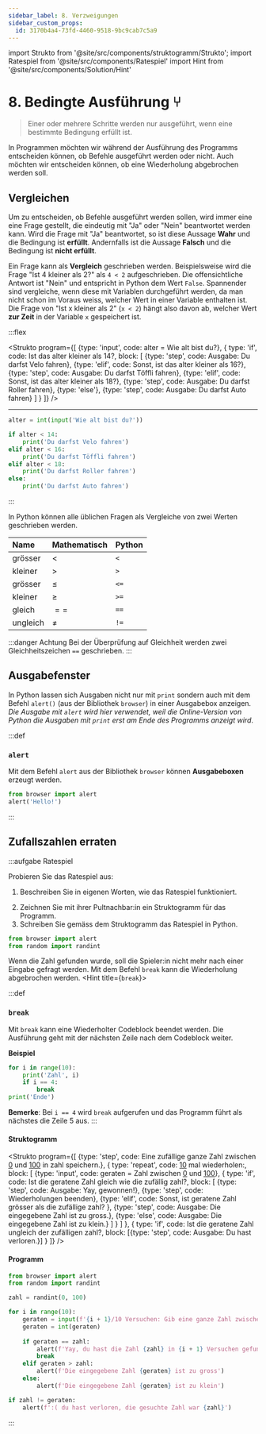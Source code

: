 ```yaml
---
sidebar_label: 8. Verzweigungen
sidebar_custom_props:
  id: 3170b4a4-73fd-4460-9518-9bc9cab7c5a9
---
```


import Strukto from '@site/src/components/struktogramm/Strukto';
import Ratespiel from '@site/src/components/Ratespiel'
import Hint from '@site/src/components/Solution/Hint'

# 8. Bedingte Ausführung ⑂

> Einer oder mehrere Schritte werden nur ausgeführt, wenn eine bestimmte Bedingung erfüllt ist.

In Programmen möchten wir während der Ausführung des Programms entscheiden können, ob Befehle ausgeführt werden oder nicht. Auch möchten wir entscheiden können, ob eine Wiederholung abgebrochen werden soll. 

## Vergleichen
Um zu entscheiden, ob Befehle ausgeführt werden sollen, wird immer eine eine Frage gestellt, die eindeutig mit "Ja" oder "Nein" beantwortet werden kann. Wird die Frage mit "Ja" beantwortet, so ist diese Aussage **Wahr** und die Bedingung ist **erfüllt**. Andernfalls ist die Aussage **Falsch** und die Bedingung ist **nicht erfüllt**.

Ein Frage kann als **Vergleich** geschrieben werden. Beispielsweise wird die Frage "Ist 4 kleiner als 2?" als `4 < 2` aufgeschrieben. Die offensichtliche Antwort ist "Nein" und entspricht in Python dem Wert `False`.
Spannender sind vergleiche, wenn diese mit Variablen durchgeführt werden, da man nicht schon im Voraus weiss, welcher Wert in einer Variable enthalten ist.
Die Frage von "Ist x kleiner als 2" (`x < 2`) hängt also davon ab, welcher Wert **zur Zeit** in der Variable `x` gespeichert ist.

:::flex

<Strukto program={[
    {type: 'input', code: <span><span className="var">alter</span> = Wie alt bist du?</span>},
    {
        type: 'if', 
        code: <span>Ist das <span className="var">alter</span> kleiner als 14?</span>,
        block: [
            {type: 'step', code: <span>Ausgabe: Du darfst Velo fahren</span>},
            {type: 'elif', code: <span>Sonst, ist das <span className="var">alter</span> kleiner als 16?</span>},
            {type: 'step', code: <span>Ausgabe: Du darfst Töffli fahren</span>},
            {type: 'elif', code: <span>Sonst, ist das <span className="var">alter</span> kleiner als 18?</span>},
            {type: 'step', code: <span>Ausgabe: Du darfst Roller fahren</span>},
            {type: 'else'},
            {type: 'step', code: <span>Ausgabe: Du darfst Auto fahren</span>}
        ]
    }
]} />
***

```py live_py slim
alter = int(input('Wie alt bist du?'))

if alter < 14:
    print('Du darfst Velo fahren')
elif alter < 16:
    print('Du darfst Töffli fahren')
elif alter < 18:
    print('Du darfst Roller fahren')
else:
    print('Du darfst Auto fahren')

```

:::

In Python können alle üblichen Fragen als Vergleiche von zwei Werten geschrieben werden.

<div className="slim-table">

| Name     | Mathematisch | Python |
| :------- | :----------- | :----- |
| grösser  | $\lt$        | `<`    |
| kleiner  | $\gt$        | `>`    |
| grösser  | $\leq$       | `<=`   |
| kleiner  | $\geq$       | `>=`   |
| gleich   | $==$         | `==`   |
| ungleich | $\neq$       | `!=`   |

</div>

:::danger Achtung
Bei der Überprüfung auf Gleichheit werden zwei Gleichheitszeichen `==` geschrieben.
:::

## Ausgabefenster

In Python lassen sich Ausgaben nicht nur mit `print` sondern auch mit dem Befehl `alert()` (aus der Bibliothek `browser`) in einer Ausgabebox anzeigen. *Die Ausgabe mit `alert` wird hier verwendet, weil die Online-Version von Python die Ausgaben mit `print` erst am Ende des Programms anzeigt wird*.

:::def
### `alert`
Mit dem Befehl `alert` aus der Bibliothek `browser` können **Ausgabeboxen** erzeugt werden.

```py live_py slim
from browser import alert
alert('Hello!')
```
:::

## Zufallszahlen erraten

:::aufgabe Ratespiel

Probieren Sie das Ratespiel aus:

<Ratespiel />

1. Beschreiben Sie in eigenen Worten, wie das Ratespiel funktioniert.

<Answer type="text" webKey="44979bbe-f85a-45ff-badf-76e910710000" />

2. Zeichnen Sie mit ihrer Pultnachbar:in ein Struktogramm für das Programm.
3. Schreiben Sie gemäss dem Struktogramm das Ratespiel in Python. 

```py live_py title=ratespiel.py id=fd00137d-92d8-4572-ba48-60c20aeca5f0
from browser import alert
from random import randint

```
<Hint>

Wenn die Zahl gefunden wurde, soll die Spieler:in nicht mehr nach einer Eingabe gefragt werden. Mit dem Befehl `break` kann die Wiederholung abgebrochen werden.
</Hint>
<Hint title={<span><code>break</code></span>}>


:::def
### `break`
Mit `break` kann eine Wiederholter Codeblock beendet werden. Die Ausführung geht mit der nächsten Zeile nach dem Codeblock weiter.

**Beispiel**

```py live_py slim
for i in range(10):
    print('Zahl', i)
    if i == 4:
        break
print('Ende')
```

**Bemerke**: Bei `i == 4` wird `break` aufgerufen und das Programm führt als nächstes die Zeile 5 aus.
:::

</Hint>
<Solution webKey="fcf61032-e9fd-460a-a5d2-cf19c5a782e8">

#### Struktogramm

<Strukto program={[
    {type: 'step', code: <span>Eine zufällige ganze Zahl zwischen <u>0</u> und <u>100</u> in <span className="var">zahl</span> speichern.</span>},
    {
        type: 'repeat',
        code: <span><u>10</u> mal wiederholen:</span>,
        block: [
            {type: 'input', code: <span><span className="var">geraten</span> = Zahl zwischen <u>0</u> und <u>100</u></span>},
            {
                type: 'if',
                code: <span>Ist die <span className="var">geraten</span>e Zahl gleich wie die zufällig <span className="var">zahl</span>?</span>,
                block: [
                    {type: 'step', code: <span>Ausgabe: Yay, gewonnen!</span>},
                    {type: 'step', code: <span>Wiederholungen beenden</span>},
                    {type: 'elif', code: <span>Sonst, ist <span className="var">geraten</span>e Zahl grösser als die zufällige <span className="var">zahl</span>?</span> },
                    {type: 'step', code: <span>Ausgabe: Die eingegebene Zahl ist zu gross.</span>},
                    {type: 'else', code: <span>Ausgabe: Die eingegebene Zahl ist zu klein.</span>}
                ]
            }
        ]
    },
    { 
        type: 'if',
        code: <span>Ist die <span className="var">geraten</span>e Zahl ungleich der zufälligen <span className="var">zahl</span>?</span>,
        block: [{type: 'step', code: <span>Ausgabe: Du hast verloren.</span>}]
    }
]}
/>

#### Programm

```py live_py slim
from browser import alert
from random import randint 

zahl = randint(0, 100)

for i in range(10):
    geraten = input(f'{i + 1}/10 Versuchen: Gib eine ganze Zahl zwischen 0 und 100 ein.')
    geraten = int(geraten)
    
    if geraten == zahl:
        alert(f'Yay, du hast die Zahl {zahl} in {i + 1} Versuchen gefunden!')
        break
    elif geraten > zahl:
        alert(f'Die eingegebene Zahl {geraten} ist zu gross')
    else:
        alert(f'Die eingegebene Zahl {geraten} ist zu klein')

if zahl != geraten:
    alert(f':( du hast verloren, die gesuchte Zahl war {zahl}')
```

</Solution>
:::

